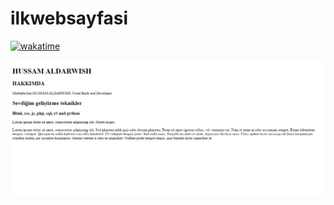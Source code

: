 # ilkwebsayfasi

[![wakatime](https://wakatime.com/badge/github/hussam-aldarwish/ilkwebsayfasi.svg)](https://wakatime.com/badge/github/hussam-aldarwish/ilkwebsayfasi)  

![Screenshot](screencapture.png)